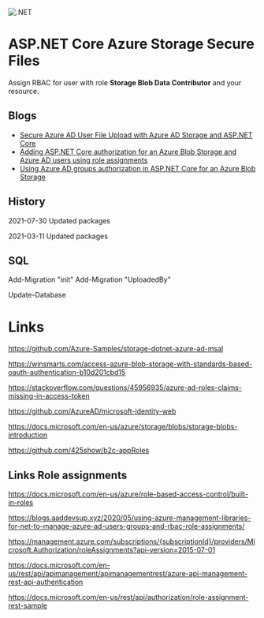 ![.NET](https://github.com/damienbod/AspNetCoreAzureAdAzureStorage/workflows/.NET/badge.svg)

# ASP.NET Core Azure Storage Secure Files

Assign RBAC for user with role **Storage Blob Data Contributor** and your resource.

## Blogs

<ul>
	<li><a href="https://damienbod.com/2021/02/08/secure-azure-ad-user-account-file-upload-with-azure-ad-storage-and-asp-net-core/">Secure Azure AD User File Upload with Azure AD Storage and ASP.NET Core</a></li>
	<li><a href="https://damienbod.com/2021/02/16/adding-asp-net-core-authorization-for-an-azure-blob-storage-and-azure-ad-users-using-role-assignments/">Adding ASP.NET Core authorization for an Azure Blob Storage and Azure AD users using role assignments</a></li>
	<li><a href="https://damienbod.com/2021/03/01/using-azure-ad-groups-authorization-in-asp-net-core-for-an-azure-blob-storage/">Using Azure AD groups authorization in ASP.NET Core for an Azure Blob Storage</a></li>
</ul>

## History

2021-07-30 Updated packages

2021-03-11 Updated packages

## SQL

Add-Migration "init" 
Add-Migration "UploadedBy" 

Update-Database 

# Links

https://github.com/Azure-Samples/storage-dotnet-azure-ad-msal

https://winsmarts.com/access-azure-blob-storage-with-standards-based-oauth-authentication-b10d201cbd15

https://stackoverflow.com/questions/45956935/azure-ad-roles-claims-missing-in-access-token

https://github.com/AzureAD/microsoft-identity-web

https://docs.microsoft.com/en-us/azure/storage/blobs/storage-blobs-introduction

https://github.com/425show/b2c-appRoles

## Links Role assignments

https://docs.microsoft.com/en-us/azure/role-based-access-control/built-in-roles

https://blogs.aaddevsup.xyz/2020/05/using-azure-management-libraries-for-net-to-manage-azure-ad-users-groups-and-rbac-role-assignments/

https://management.azure.com/subscriptions/{subscriptionId}/providers/Microsoft.Authorization/roleAssignments?api-version=2015-07-01

https://docs.microsoft.com/en-us/rest/api/apimanagement/apimanagementrest/azure-api-management-rest-api-authentication

https://docs.microsoft.com/en-us/rest/api/authorization/role-assignment-rest-sample

